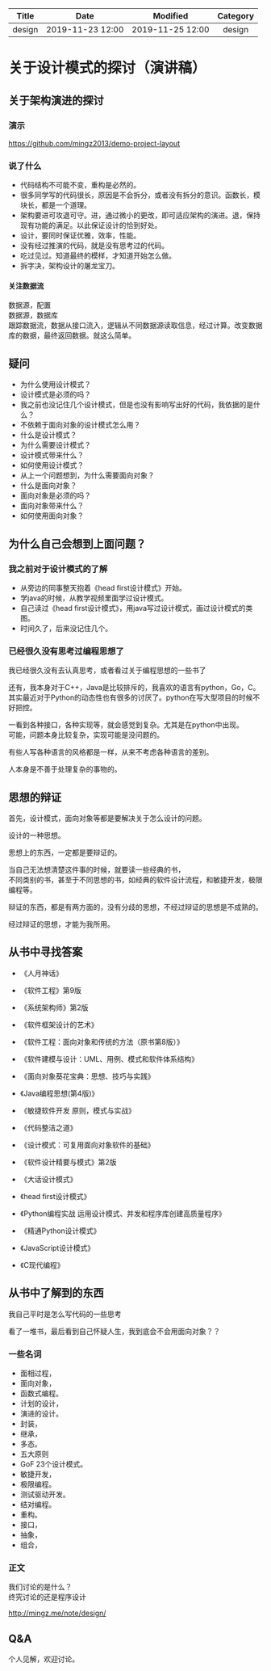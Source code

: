 | Title                | Date             | Modified         | Category          |
|:--------------------:|:----------------:|:----------------:|:-----------------:|
| design      | 2019-11-23 12:00 | 2019-11-25 12:00 | design   |


# 关于设计模式的探讨（演讲稿）


## 关于架构演进的探讨

### 演示 
https://github.com/mingz2013/demo-project-layout

### 说了什么

- 代码结构不可能不变，重构是必然的。
- 很多同学写的代码很长，原因是不会拆分，或者没有拆分的意识。函数长，模块长，都是一个道理。
- 架构要进可攻退可守。进，通过微小的更改，即可适应架构的演进。退，保持现有功能的满足。以此保证设计的恰到好处。
- 设计，要同时保证优雅，效率，性能。
- 没有经过推演的代码，就是没有思考过的代码。
- 吃过见过。知道最终的模样，才知道开始怎么做。
- 拆字决，架构设计的屠龙宝刀。



#### 关注数据流

数据源，配置  
数据源，数据库  
跟踪数据流，数据从接口流入，逻辑从不同数据源读取信息，经过计算。改变数据库的数据，最终返回数据。就这么简单。




## 疑问
- 为什么使用设计模式？
- 设计模式是必须的吗？
- 我之前也没记住几个设计模式，但是也没有影响写出好的代码，我依据的是什么？
- 不依赖于面向对象的设计模式怎么用？
- 什么是设计模式？
- 为什么需要设计模式？
- 设计模式带来什么？
- 如何使用设计模式？
- 从上一个问题想到，为什么需要面向对象？
- 什么是面向对象？
- 面向对象是必须的吗？
- 面向对象带来什么？
- 如何使用面向对象？


## 为什么自己会想到上面问题？

### 我之前对于设计模式的了解
- 从旁边的同事整天抱着《head first设计模式》开始。
- 学java的时候，从教学视频里面学过设计模式。
- 自己读过《head first设计模式》，用java写过设计模式，画过设计模式的类图。
- 时间久了，后来没记住几个。



### 已经很久没有思考过编程思想了

我已经很久没有去认真思考，或者看过关于编程思想的一些书了

还有，我本身对于C++，Java是比较排斥的，我喜欢的语言有python，Go，C。  
其实最近对于Python的动态性也有很多的讨厌了。python在写大型项目的时候不好把控。


一看到各种接口，各种实现等，就会感觉到复杂。尤其是在python中出现。  
可能，问题本身比较复杂，实现可能是没问题的。

有些人写各种语言的风格都是一样，从来不考虑各种语言的差别。

人本身是不善于处理复杂的事物的。



## 思想的辩证


首先，设计模式，面向对象等都是要解决关于怎么设计的问题。

设计的一种思想。

思想上的东西，一定都是要辩证的。

当自己无法想清楚这件事的时候，就要读一些经典的书，  
不同类别的书，甚至于不同思想的书，如经典的软件设计流程，和敏捷开发，极限编程等。

辩证的东西，都是有两方面的，没有分歧的思想，不经过辩证的思想是不成熟的。

经过辩证的思想，才能为我所用。

## 从书中寻找答案

- 《人月神话》
- 《软件工程》第9版
- 《系统架构师》第2版
- 《软件框架设计的艺术》
- 《软件工程：面向对象和传统的方法（原书第8版）》
- 《软件建模与设计：UML、用例、模式和软件体系结构》
- 《面向对象葵花宝典：思想、技巧与实践》
- 《Java编程思想(第4版)》

- 《敏捷软件开发 原则，模式与实战》
- 《代码整洁之道》

- 《设计模式：可复用面向对象软件的基础》
- 《软件设计精要与模式》第2版

- 《大话设计模式》
- 《head first设计模式》

- 《Python编程实战 运用设计模式、并发和程序库创建高质量程序》
- 《精通Python设计模式》

- 《JavaScript设计模式》

- 《C现代编程》



## 从书中了解到的东西


我自己平时是怎么写代码的一些思考

看了一堆书，最后看到自己怀疑人生，我到底会不会用面向对象？？



### 一些名词
- 面相过程，
- 面向对象，
- 函数式编程。
- 计划的设计，
- 演进的设计。
- 封装，
- 继承，
- 多态。
- 五大原则
- GoF 23个设计模式。
- 敏捷开发，
- 极限编程。
- 测试驱动开发。
- 结对编程。
- 重构。
- 接口，
- 抽象，
- 组合，





### 正文

我们讨论的是什么？  
终究讨论的还是程序设计



http://mingz.me/note/design/



















## Q&A
个人见解，欢迎讨论。